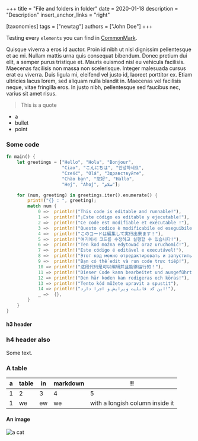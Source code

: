 +++
title = "File and folders in folder"
date = 2020-01-18
description = "Description"
insert_anchor_links = "right"

[taxonomies]
tags = ["newtag"]
authors = ["John Doe"]
+++

Testing every `elements` you can find in [CommonMark](http://commonmark.org).

Quisque viverra a eros id auctor. Proin id nibh ut nisl dignissim pellentesque et ac mi. Nullam mattis urna quis consequat bibendum. Donec pretium dui elit, a semper purus tristique et. Mauris euismod nisl eu vehicula facilisis. Maecenas facilisis non massa non scelerisque. Integer malesuada cursus erat eu viverra. Duis ligula mi, eleifend vel justo id, laoreet porttitor ex. Etiam ultricies lacus lorem, sed aliquam nulla blandit in. Maecenas vel facilisis neque, vitae fringilla eros. In justo nibh, pellentesque sed faucibus nec, varius sit amet risus.

> This is a quote

- a
- bullet
- point

### Some code

```rust
fn main() {
    let greetings = ["Hello", "Hola", "Bonjour",
                     "Ciao", "こんにちは", "안녕하세요",
                     "Cześć", "Olá", "Здравствуйте",
                     "Chào bạn", "您好", "Hallo",
                     "Hej", "Ahoj", "سلام"];

    for (num, greeting) in greetings.iter().enumerate() {
        print!("{} : ", greeting);
        match num {
            0 =>  println!("This code is editable and runnable!"),
            1 =>  println!("¡Este código es editable y ejecutable!"),
            2 =>  println!("Ce code est modifiable et exécutable !"),
            3 =>  println!("Questo codice è modificabile ed eseguibile!"),
            4 =>  println!("このコードは編集して実行出来ます！"),
            5 =>  println!("여기에서 코드를 수정하고 실행할 수 있습니다!"),
            6 =>  println!("Ten kod można edytować oraz uruchomić!"),
            7 =>  println!("Este código é editável e executável!"),
            8 =>  println!("Этот код можно отредактировать и запустить!"),
            9 =>  println!("Bạn có thể edit và run code trực tiếp!"),
            10 => println!("这段代码是可以编辑并且能够运行的！"),
            11 => println!("Dieser Code kann bearbeitet und ausgeführt werden!"),
            12 => println!("Den här koden kan redigeras och köras!"),
            13 => println!("Tento kód můžete upravit a spustit"),
            14 => println!("این کد قابلیت ویرایش و اجرا دارد!"),
            _ =>  {},
        }
    }
}
```

#### h3 header

### h4 header also
Some text. 

### A table

| a  | table | in | markdown | !!                              |
|----|-------|----|----------|---------------------------------|
| 1  | 2     | 3  | 4        | 5                               |
| 1  | we    | ew | we       | with a longish column inside it |

#### An image

![a cat](https://placekitten.com/200/300?image=4 "A cat photo taken by Energetic
Spirit (CC BY-SA 2.0)")

